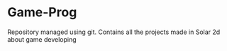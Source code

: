 # Game-Prog
Repository managed using git.
Contains all the projects made in Solar 2d about game developing
